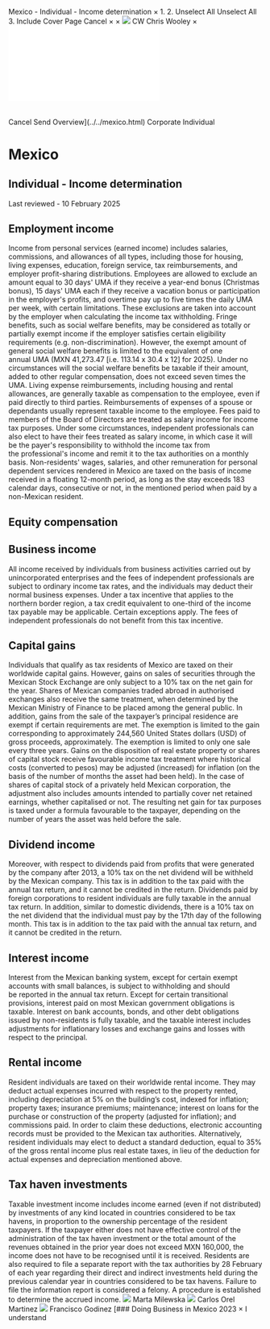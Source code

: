 Mexico - Individual - Income determination
×
1.
2.
Unselect All
Unselect All
3.
Include Cover Page
Cancel
×
×
![](../../-/media/world-wide-tax-summaries/attachments/global---chris-wooley.ashx%3Frev=ac5e5f3223b34096b1afc2a6009c7320&revision=ac5e5f32-23b3-4096-b1af-c2a6009c7320&hash=859B7ADC84DC2CBEC9760E9E6EE7DE6D0A8BFCDF)
CW
Chris Wooley
×
![](income-determination.html)
######
Cancel
Send
Overview](../../mexico.html)
Corporate
Individual
# Mexico
## Individual - Income determination
Last reviewed - 10 February 2025
## Employment income
Income from personal services (earned income) includes salaries, commissions, and allowances of all types, including those for housing, living expenses, education, foreign service, tax reimbursements, and employer profit-sharing distributions.
Employees are allowed to exclude an amount equal to 30 days' UMA if they receive a year-end bonus (Christmas bonus), 15 days' UMA each if they receive a vacation bonus or participation in the employer's profits, and overtime pay up to five times the daily UMA per week, with certain limitations. These exclusions are taken into account by the employer when calculating the income tax withholding.
Fringe benefits, such as social welfare benefits, may be considered as totally or partially exempt income if the employer satisfies certain eligibility requirements (e.g. non-discrimination). However, the exempt amount of general social welfare benefits is limited to the equivalent of one annual UMA (MXN 41,273.47 [i.e. 113.14 x 30.4 x 12] for 2025). Under no circumstances will the social welfare benefits be taxable if their amount, added to other regular compensation, does not exceed seven times the UMA.
Living expense reimbursements, including housing and rental allowances, are generally taxable as compensation to the employee, even if paid directly to third parties.
Reimbursements of expenses of a spouse or dependants usually represent taxable income to the employee.
Fees paid to members of the Board of Directors are treated as salary income for income tax purposes. Under some circumstances, independent professionals can also elect to have their fees treated as salary income, in which case it will be the payer's responsibility to withhold the income tax from the professional's income and remit it to the tax authorities on a monthly basis.
Non-residents' wages, salaries, and other remuneration for personal dependent services rendered in Mexico are taxed on the basis of income received in a floating 12-month period, as long as the stay exceeds 183 calendar days, consecutive or not, in the mentioned period when paid by a non-Mexican resident.
## Equity compensation
## Business income
All income received by individuals from business activities carried out by unincorporated enterprises and the fees of independent professionals are subject to ordinary income tax rates, and the individuals may deduct their normal business expenses.
Under a tax incentive that applies to the northern border region, a tax credit equivalent to one-third of the income tax payable may be applicable. Certain exceptions apply. The fees of independent professionals do not benefit from this tax incentive.
## Capital gains
Individuals that qualify as tax residents of Mexico are taxed on their worldwide capital gains.
However, gains on sales of securities through the Mexican Stock Exchange are only subject to a 10% tax on the net gain for the year. Shares of Mexican companies traded abroad in authorised exchanges also receive the same treatment, when determined by the Mexican Ministry of Finance to be placed among the general public.
In addition, gains from the sale of the taxpayer’s principal residence are exempt if certain requirements are met. The exemption is limited to the gain corresponding to approximately 244,560 United States dollars (USD) of gross proceeds, approximately. The exemption is limited to only one sale every three years.
Gains on the disposition of real estate property or shares of capital stock receive favourable income tax treatment where historical costs (converted to pesos) may be adjusted (increased) for inflation (on the basis of the number of months the asset had been held). In the case of shares of capital stock of a privately held Mexican corporation, the adjustment also includes amounts intended to partially cover net retained earnings, whether capitalised or not. The resulting net gain for tax purposes is taxed under a formula favourable to the taxpayer, depending on the number of years the asset was held before the sale.
## Dividend income
Moreover, with respect to dividends paid from profits that were generated by the company after 2013, a 10% tax on the net dividend will be withheld by the Mexican company. This tax is in addition to the tax paid with the annual tax return, and it cannot be credited in the return.
Dividends paid by foreign corporations to resident individuals are fully taxable in the annual tax return. In addition, similar to domestic dividends, there is a 10% tax on the net dividend that the individual must pay by the 17th day of the following month. This tax is in addition to the tax paid with the annual tax return, and it cannot be credited in the return.
## Interest income
Interest from the Mexican banking system, except for certain exempt accounts with small balances, is subject to withholding and should be reported in the annual tax return. Except for certain transitional provisions, interest paid on most Mexican government obligations is taxable.
Interest on bank accounts, bonds, and other debt obligations issued by non-residents is fully taxable, and the taxable interest includes adjustments for inflationary losses and exchange gains and losses with respect to the principal.
## Rental income
Resident individuals are taxed on their worldwide rental income. They may deduct actual expenses incurred with respect to the property rented, including depreciation at 5% on the building’s cost, indexed for inflation; property taxes; insurance premiums; maintenance; interest on loans for the purchase or construction of the property (adjusted for inflation); and commissions paid. In order to claim these deductions, electronic accounting records must be provided to the Mexican tax authorities.
Alternatively, resident individuals may elect to deduct a standard deduction, equal to 35% of the gross rental income plus real estate taxes, in lieu of the deduction for actual expenses and depreciation mentioned above.
## Tax haven investments
Taxable investment income includes income earned (even if not distributed) by investments of any kind located in countries considered to be tax havens, in proportion to the ownership percentage of the resident taxpayers. If the taxpayer either does not have effective control of the administration of the tax haven investment or the total amount of the revenues obtained in the prior year does not exceed MXN 160,000, the income does not have to be recognised until it is received. Residents are also required to file a separate report with the tax authorities by 28 February of each year regarding their direct and indirect investments held during the previous calendar year in countries considered to be tax havens. Failure to file the information report is considered a felony. A procedure is established to determine the accrued income.
![](../../-/media/world-wide-tax-summaries/mexicomarta-milewskamexico--marta-milewskajpg20221018094145043.ashx%3Frev=e5b38e6f49714b7abfea5a9b3b9f2a97&revision=e5b38e6f-4971-4b7a-bfea-5a9b3b9f2a97&hash=B66605D7D13AEE3FA1696B764B400DEC204270C8)
Marta Milewska
![](../../-/media/world-wide-tax-summaries/mexicocarlos-orel-martinezmexico--carlos-orel-martinezjpg20220105114032112.ashx%3Frev=218cf6ba3b0449b8a1811d8fbdf77ce1&revision=218cf6ba-3b04-49b8-a181-1d8fbdf77ce1&hash=4EED2D2AD842DF356785FA1D5F66827EEEA6B70F)
Carlos Orel Martinez
![](../../-/media/world-wide-tax-summaries/mexicofrancisco-godinezmexico--francisco-godinezjpg20220105114355746.ashx%3Frev=5a2ea2112c20417db99c94147bc8cba1&revision=5a2ea211-2c20-417d-b99c-94147bc8cba1&hash=B5400846B829B464F95DE09C9257968FDFB9C165)
Francisco Godinez
[### Doing Business in Mexico 2023
×
I understand